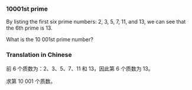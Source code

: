### 10001st prime

By listing the first six prime numbers: 2, 3, 5, 7, 11, and 13, we can see that the 6th prime is 13.

What is the 10 001st prime number?

### Translation in Chinese

前 6 个质数为：2、3、5、7、11 和 13，因此第 6 个质数为 13。

求第 10 001 个质数。
